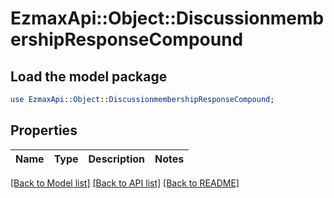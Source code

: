 # EzmaxApi::Object::DiscussionmembershipResponseCompound

## Load the model package
```perl
use EzmaxApi::Object::DiscussionmembershipResponseCompound;
```

## Properties
Name | Type | Description | Notes
------------ | ------------- | ------------- | -------------

[[Back to Model list]](../README.md#documentation-for-models) [[Back to API list]](../README.md#documentation-for-api-endpoints) [[Back to README]](../README.md)


